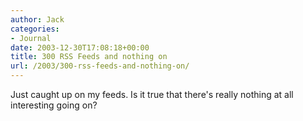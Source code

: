 ```yaml
---
author: Jack
categories:
- Journal
date: 2003-12-30T17:08:18+00:00
title: 300 RSS Feeds and nothing on
url: /2003/300-rss-feeds-and-nothing-on/
---
```


Just caught up on my feeds. Is it true that there's really nothing at all interesting going on?